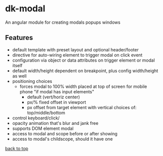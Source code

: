 # dk-modal

An angular module for creating modals popups windows

## Features
* default template with preset layout and optional header/footer
* directive for auto-wiring element to trigger modal on click event
* configuration via object or data attributes on trigger element or modal itself
* default width/height dependent on breakpoint, plus config width/height as well
* positioning choices
  * forces modal to 100% width placed at top of screen for mobile phone "if modal has input elements"
    * default (vert/horiz center)
    * px/% fixed offset in viewport
    * px offset from target element with vertical choices of: top/middle/bottom
* control keyboard/click/
* opacity animation that's blur and jank free
* supports DOM element modal
* access to modal and scope before or after showing
* access to modal's childscope, should it have one


[back to top](#dk-modal)
